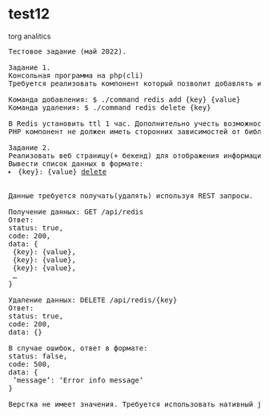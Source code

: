 # test12
torg analitics

<pre>
Тестовое задание (май 2022).

Задание 1. 
Консольная программа на php(cli)
Требуется реализовать компонент который позволит добавлять и удалять данные из Redis.

Команда добавления: $ ./command redis add {key} {value}
Команда удаления: $ ./command redis delete {key}

В Redis установить ttl 1 час. Дополнительно учесть возможность перехода на другое хранилище, например Memcached.
PHP компонент не должен иметь сторонних зависимостей от библиотек(composer)(за исключением работы с Redis)

Задание 2. 
Реализовать веб страницу(+ бекенд) для отображения информации из «задания 1»
Вывести список данных в формате:
<li>{key}: {value} <a href = ‘#’ class = ‘remove’>delete</a></li>

Данные требуется получать(удалять) используя REST запросы.

Получение данных: GET /api/redis
Ответ:
status: true,
code: 200,
data: {
 {key}: {value},
 {key}: {value},
 {key}: {value},
 …
}

Удаление данных: DELETE /api/redis/{key}
Ответ:
status: true,
code: 200,
data: {}

В случае ошибок, ответ в формате: 
status: false,
code: 500,
data: {
 ’message’: ‘Error info message’
}

Верстка не имеет значения. Требуется использовать нативный js(без jQuery). 
</pre>
